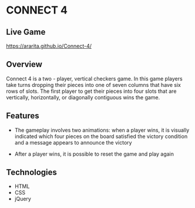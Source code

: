 # CONNECT 4

## Live Game

https://ararita.github.io/Connect-4/


## Overview
Connect 4 is a two - player, vertical checkers game.
In this game players take turns dropping their pieces into one of seven columns that have six rows of slots. The first player to get their pieces into four slots that are vertically, horizontally, or diagonally contiguous wins the game.


## Features
- The gameplay involves two animations: when a player wins, it is visually indicated which four pieces on the board satisfied the victory condition and a message appears to announce the victory

- After a player wins, it is possible to reset the game and play again


## Technologies

- HTML
- CSS
- jQuery

<!-- 
## Preview 

Horizontal win: 

![Horizontal win] (connect4/horizontal-win.mov)    -->





